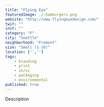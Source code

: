 ```yaml
---
title: "Flying Eye"
featuredImage: ./-hamburgers.png
website: "http://www.flyingeyedesign.com/"
twit: ""
inst: ""
category: "F"
city: "Seattle"
neighborhood: "Fremont"
size: "Small (1-10)"
location: ['','']
tags:
    - branding
    - print
    - ux/ui
    - packaging
    - environmental
published: true
---
```


Description
